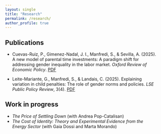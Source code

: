 ```yaml
---
layout: single
title: "Research"
permalink: /research/
author_profile: true
---
```


## Publications
- Cuevas-Ruiz, P., Gimenez-Nadal, J. I., Manfredi, S., & Sevilla, A. (2025). A new model of parental time investments: A paradigm shift for addressing gender inequality in the labor market. *Oxford Review of Economic Policy*. [PDF](/files/papers/cuevas-ruiz_gimenez-nadal_manfredi_sevilla_2025_oxrep.pdf) 

- Leite-Mariante, G., Manfredi, S., & Landais, C. (2025). Explaining variation in child penalties: The role of gender norms and policies. *LSE Public Policy Review*, 3(4). [PDF](/files/papers/leite-mariante_manfredi_landais_2025_lseppr.pdf) 

## Work in progress
- *The Price of Settling Down* (with Andrea Pop-Catalisan)
- *The Cost of Identity: Theory and Experimental Evidence from the Energy Sector* (with Gaia Dossi and Marta Morando)
